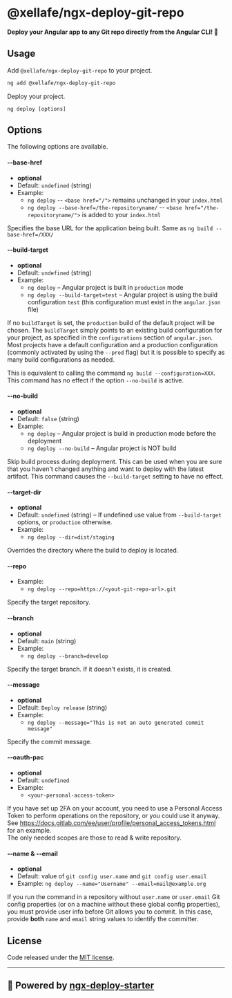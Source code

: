 # @xellafe/ngx-deploy-git-repo

**Deploy your Angular app to any Git repo directly from the Angular CLI! 🚀**

## Usage

Add `@xellafe/ngx-deploy-git-repo` to your project.

```bash
ng add @xellafe/ngx-deploy-git-repo
```

Deploy your project.

```
ng deploy [options]
```

## Options

The following options are available.

#### --base-href

- **optional**
- Default: `undefined` (string)
- Example:
  - `ng deploy` -- `<base href="/">` remains unchanged in your `index.html`
  - `ng deploy --base-href=/the-repositoryname/` -- `<base href="/the-repositoryname/">` is added to your `index.html`

Specifies the base URL for the application being built.
Same as `ng build --base-href=/XXX/`

#### --build-target

- **optional**
- Default: `undefined` (string)
- Example:
  - `ng deploy` – Angular project is built in `production` mode
  - `ng deploy --build-target=test` – Angular project is using the build configuration `test` (this configuration must exist in the `angular.json` file)

If no `buildTarget` is set, the `production` build of the default project will be chosen.
The `buildTarget` simply points to an existing build configuration for your project, as specified in the `configurations` section of `angular.json`.
Most projects have a default configuration and a production configuration (commonly activated by using the `--prod` flag) but it is possible to specify as many build configurations as needed.

This is equivalent to calling the command `ng build --configuration=XXX`.
This command has no effect if the option `--no-build` is active.

#### --no-build

- **optional**
- Default: `false` (string)
- Example:
  - `ng deploy` – Angular project is build in production mode before the deployment
  - `ng deploy --no-build` – Angular project is NOT build

Skip build process during deployment.
This can be used when you are sure that you haven't changed anything and want to deploy with the latest artifact.
This command causes the `--build-target` setting to have no effect.

#### --target-dir <a name="target-dir"></a>

- **optional**
- Default: `undefined` (string) – If undefined use value from `--build-target` options, or `production` otherwise.
- Example:
  - `ng deploy --dir=dist/staging`

Overrides the directory where the build to deploy is located.

#### --repo

- Example:
  - `ng deploy --repo=https://<yout-git-repo-url>.git`

Specify the target repository.

#### --branch

- **optional**
- Default: `main` (string)
- Example:
  - `ng deploy --branch=develop`

Specify the target branch. If it doesn't exists, it is created.

#### --message

- **optional**
- Default: `Deploy release` (string)
- Example:
  - `ng deploy --message="This is not an auto generated commit message"`

Specify the commit message.

#### --oauth-pac

- **optional**
- Default: `undefined`
- Example:
  - `<your-personal-access-token>`

If you have set up 2FA on your account, you need to use a Personal Access Token to perform operations on the repository, or you could use it anyway. See https://docs.gitlab.com/ee/user/profile/personal_access_tokens.html for an example.  
The only needed scopes are those to read & write repository.

#### --name & --email <a name="name"></a>

- **optional**
- Default: value of `git config user.name` and `git config user.email`
- Example: `ng deploy --name="Username" --email=mail@example.org`

If you run the command in a repository without `user.name` or `user.email` Git config properties
(or on a machine without these global config properties),
you must provide user info before Git allows you to commit.
In this case, provide **both** `name` and `email` string values to identify the committer.

## License <a name="license"></a>

Code released under the [MIT license](LICENSE).

<hr>

## 🚀 Powered by [ngx-deploy-starter](https://github.com/angular-schule/ngx-deploy-starter)
